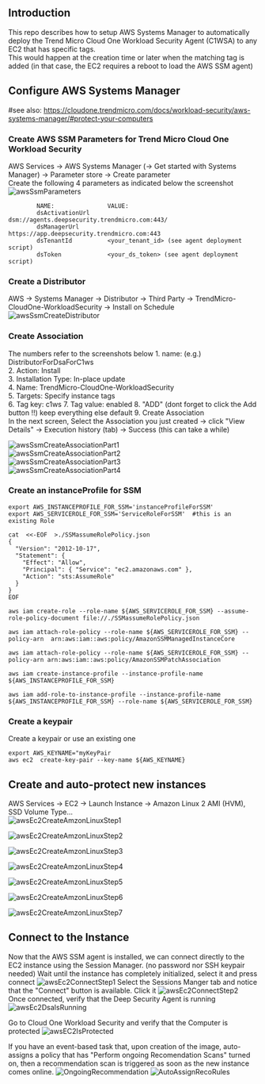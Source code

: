 ## Introduction
This repo describes how to setup AWS Systems Manager to automatically deploy the Trend Micro Cloud One Workload Security Agent (C1WSA) to any EC2 that has specific tags.   
This would happen at the creation time or later when the matching tag is added (in that case, the EC2 requires a reboot to load the AWS SSM agent)  

## Configure AWS Systems Manager
#see also: https://cloudone.trendmicro.com/docs/workload-security/aws-systems-manager/#protect-your-computers  

### Create AWS SSM Parameters for Trend Micro Cloud One Workload Security  
AWS Services -> AWS Systems Manager (-> Get started with Systems Manager) -> Parameter store -> Create parameter  
Create the following 4 parameters as indicated below the screenshot  
![awsSsmParameters](images/awsSsmParameters.png)  
```
		NAME:				VALUE:
		dsActivationUrl 	dsm://agents.deepsecurity.trendmicro.com:443/
		dsManagerUrl 	    https://app.deepsecurity.trendmicro.com:443
		dsTenantId 	        <your_tenant_id> (see agent deployment script)
		dsToken             <your_ds_token> (see agent deployment script)
```

### Create a Distributor
AWS -> Systems Manager -> Distributor -> Third Party -> TrendMicro-CloudOne-WorkloadSecurity -> Install on Schedule  
![awsSsmCreateDistributor](images/awsSsmCreateDistributor.png)  
 
### Create Association
The numbers refer to the screenshots below
		1. name: (e.g.) DistributorForDsaForC1ws  
		2. Action: Install  
		3. Installation Type: In-place update  
		4. Name: TrendMicro-CloudOne-WorkloadSecurity  
		5. Targets: Specify instance tags  
		6.	Tag key: c1ws 
		7.	Tag value: enabled 
		8.	"ADD" (dont forget to click the Add button !!)
		keep everything else default
		9. Create Association  
		In the next screen, Select the Association you just created -> click "View Details" -> Execution history (tab) -> Success (this can take a while)  

![awsSsmCreateAssociationPart1](images/awsSsmCreateAssociationPart1.png)  
![awsSsmCreateAssociationPart2](images/awsSsmCreateAssociationPart2.png)  
![awsSsmCreateAssociationPart3](images/awsSsmCreateAssociationPart3.png)  
![awsSsmCreateAssociationPart4](images/awsSsmCreateAssociationPart4.png) 

### Create an instanceProfile for SSM  
```
export AWS_INSTANCEPROFILE_FOR_SSM='instanceProfileForSSM'
export AWS_SERVICEROLE_FOR_SSM='ServiceRoleForSSM'  #this is an existing Role

cat  <<-EOF  >./SSMassumeRolePolicy.json
{
  "Version": "2012-10-17",
  "Statement": {
    "Effect": "Allow",
    "Principal": { "Service": "ec2.amazonaws.com" },
    "Action": "sts:AssumeRole"
  }
}
EOF
 
aws iam create-role --role-name ${AWS_SERVICEROLE_FOR_SSM} --assume-role-policy-document file://./SSMassumeRolePolicy.json

aws iam attach-role-policy --role-name ${AWS_SERVICEROLE_FOR_SSM} --policy-arn  arn:aws:iam::aws:policy/AmazonSSMManagedInstanceCore

aws iam attach-role-policy --role-name ${AWS_SERVICEROLE_FOR_SSM} --policy-arn arn:aws:iam::aws:policy/AmazonSSMPatchAssociation

aws iam create-instance-profile --instance-profile-name ${AWS_INSTANCEPROFILE_FOR_SSM}

aws iam add-role-to-instance-profile --instance-profile-name ${AWS_INSTANCEPROFILE_FOR_SSM} --role-name ${AWS_SERVICEROLE_FOR_SSM}

```

### Create a keypair
Create a keypair or use an existing one
```
export AWS_KEYNAME="myKeyPair
aws ec2  create-key-pair --key-name ${AWS_KEYNAME}
```

## Create and auto-protect new instances
AWS Services -> EC2 -> Launch Instance -> 
	Amazon Linux 2 AMI (HVM), SSD Volume Type...  
![awsEc2CreateAmzonLinuxStep1](images/awsEc2CreateAmzonLinuxStep1.png)  

![awsEc2CreateAmzonLinuxStep2](images/awsEc2CreateAmzonLinuxStep2.png)  

![awsEc2CreateAmzonLinuxStep3](images/awsEc2CreateAmzonLinuxStep3.png)  

![awsEc2CreateAmzonLinuxStep4](images/awsEc2CreateAmzonLinuxStep4.png)  

![awsEc2CreateAmzonLinuxStep5](images/awsEc2CreateAmzonLinuxStep5.png)  

![awsEc2CreateAmzonLinuxStep6](images/awsEc2CreateAmzonLinuxStep6.png)  

![awsEc2CreateAmzonLinuxStep7](images/awsEc2CreateAmzonLinuxStep7.png)  

## Connect to the Instance
Now that the AWS SSM agent is installed, we can connect directly to the EC2 instance using the Session Manager. (no password nor SSH keypair needed)
Wait until the instance has completely initialized, select it and press connect
	![awsEc2ConnectStep1](images/awsEc2ConnectStep1.png)
Select the Sessions Manger tab and notice that the "Connect" button is available.
Click it
![awsEc2ConnectStep2](images/awsEc2ConnectStep2.png)
Once connected, verify that the Deep Security Agent is running
![awsEc2DsaIsRunning](images/awsEc2DsaIsRunning.png)

Go to Cloud One Workload Security and verify that the Computer is protected
![awsEC2IsProtected](images/awsEC2IsProtected.png)

If you have an event-based task that, upon creation of the image, auto-assigns a policy that has "Perform ongoing Recomendation Scans" turned on, then a recommendation scan is triggered as soon as the new instance comes online.
![OngoingRecommendation](images/OngoingRecommendation.png)
![AutoAssignRecoRules](images/AutoAssignRecoRules.png)


